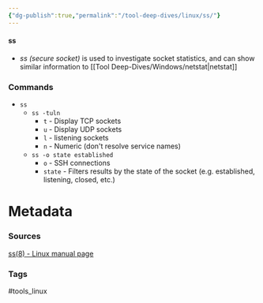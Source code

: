 ```yaml
---
{"dg-publish":true,"permalink":"/tool-deep-dives/linux/ss/"}
---
```


#### ss
- *ss (secure socket)* is used to investigate socket statistics, and can show similar information to [[Tool Deep-Dives/Windows/netstat\|netstat]]

### Commands
- `ss`
	- `ss -tuln`
		- `t` - Display TCP sockets
		- `u` - Display UDP sockets
		- `l` - listening sockets
		- `n` - Numeric (don't resolve service names)
	- `ss -o state established`
		- `o` - SSH connections
		- `state` - Filters results by the state of the socket (e.g. established, listening, closed, etc.)



# Metadata

### Sources
[ss(8) - Linux manual page](https://man7.org/linux/man-pages/man8/ss.8.html)

### Tags
#tools_linux 